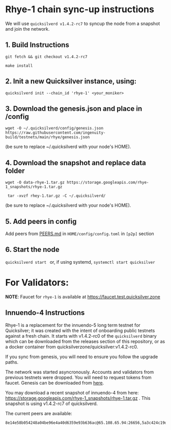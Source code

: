 # Rhye-1 chain sync-up instructions 

 We will use `quicksilverd v1.4.2-rc7` to syncup the node from a snapshot and join the network. 
## 1. Build Instructions
 ```git fetch && git checkout v1.4.2-rc7```

 ```make install```


## 2. Init a new Quicksilver instance, using: 

```quicksilverd init --chain_id 'rhye-1' <your_moniker>```

## 3. Download the genesis.json and place in /config

``` wget -O ~/.quicksilverd/config/genesis.json https://raw.githubusercontent.com/ingenuity-build/testnets/main/rhye/genesis.json ```

 (be sure to replace ~/.quicksilverd with your node's HOME).

 ## 4. Download the snapshot and replace data folder
 
 ```wget -O data-rhye-1.tar.gz https://storage.googleapis.com/rhye-1_snapshots/rhye-1.tar.gz```

 ``` tar -xvzf rhey-1.tar.gz -C ~/.quicksilverd/```

 (be sure to replace ~/.quicksilverd with your node's HOME).

 ## 5. Add peers in config 
 
 Add peers from [PEERS.md](PEERS.md) in ```HOME/config/config.toml``` in ```[p2p]``` section

## 6. Start the node

```quicksilverd start ``` or, if using systemd, ```systemctl start quicksilver```


# For Validators:


**NOTE**: Faucet for ```rhye-1``` is available at https://faucet.test.quicksilver.zone

## Innuendo-4 Instructions

Rhye-1  is a replacement for the innuendo-5 long term testnet for Quicksilver; it was created with the intent of onboarding public testnets against a fresh chain. It starts with v1.4.2-rc0 of the `quicksilverd` binary which can be downloaded from the releases section of this repository, or as a docker container from quicksilverzone/quicksilver:v1.4.2-rc0.

If you sync from genesis, you will need to ensure you follow the upgrade paths.



The network was started asyncronously. Accounts and validators from previous testnets were dropped. You will need to request tokens from faucet. Genesis can be downloaded from [here](genesis.json).

You may download a recent snapshot of innuendo-4 from here: https://storage.googleapis.com/rhye-1_snapshots/rhye-1.tar.gz . This snapshot is using v1.4.2-rc7 of quicksilverd.

The current peers are available: 
```
8e14e58b054248a04be96e4a40d6359e93b636ac@65.108.65.94:26656,5a3c424c19d9ab694190a7805a2b1a146460d752@65.108.2.27:26656,e6bf55bc9f08958b7518bea455423375db78d1ef@65.108.13.176:26656
```
